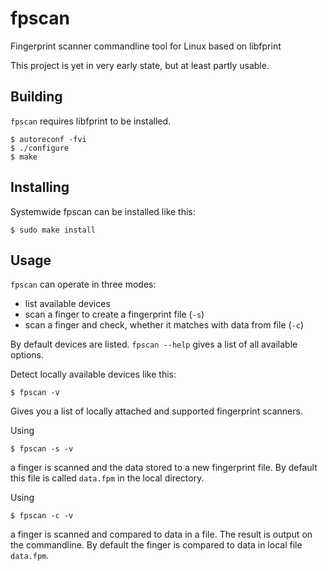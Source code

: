 fpscan
======

Fingerprint scanner commandline tool for Linux based on libfprint

This project is yet in very early state, but at least partly usable.

Building
--------

`fpscan` requires libfprint to be installed.

    $ autoreconf -fvi
    $ ./configure
    $ make

Installing
----------

Systemwide fpscan can be installed like this:

    $ sudo make install

Usage
-----

`fpscan` can operate in three modes:

  - list available devices
  - scan a finger to create a fingerprint file (`-s`)
  - scan a finger and check, whether it matches with data from file (`-c`)

By default devices are listed. `fpscan --help` gives a list of all
available options.

Detect locally available devices like this:

    $ fpscan -v

Gives you a list of locally attached and supported fingerprint scanners.

Using

    $ fpscan -s -v

a finger is scanned and the data stored to a new fingerprint file. By
default this file is called `data.fpm` in the local directory.

Using

    $ fpscan -c -v

a finger is scanned and compared to data in a file. The result is
output on the commandline. By default the finger is compared to data
in local file `data.fpm`.
